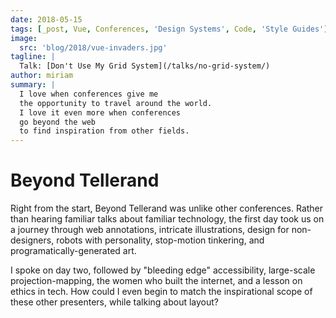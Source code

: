 ```yaml
---
date: 2018-05-15
tags: [_post, Vue, Conferences, 'Design Systems', Code, 'Style Guides']
image:
  src: 'blog/2018/vue-invaders.jpg'
tagline: |
  Talk: [Don't Use My Grid System](/talks/no-grid-system/)
author: miriam
summary: |
  I love when conferences give me
  the opportunity to travel around the world.
  I love it even more when conferences
  go beyond the web
  to find inspiration from other fields.
---
```


# Beyond Tellerand

Right from the start,
Beyond Tellerand was unlike other conferences.
Rather than hearing familiar talks
about familiar technology,
the first day took us on a journey through
web annotations, intricate illustrations,
design for non-designers,
robots with personality,
stop-motion tinkering,
and programatically-generated art.

I spoke on day two,
followed by "bleeding edge" accessibility,
large-scale projection-mapping,
the women who built the internet,
and a lesson on ethics in tech.
How could I even begin to match
the inspirational scope of these other presenters,
while talking about layout?
